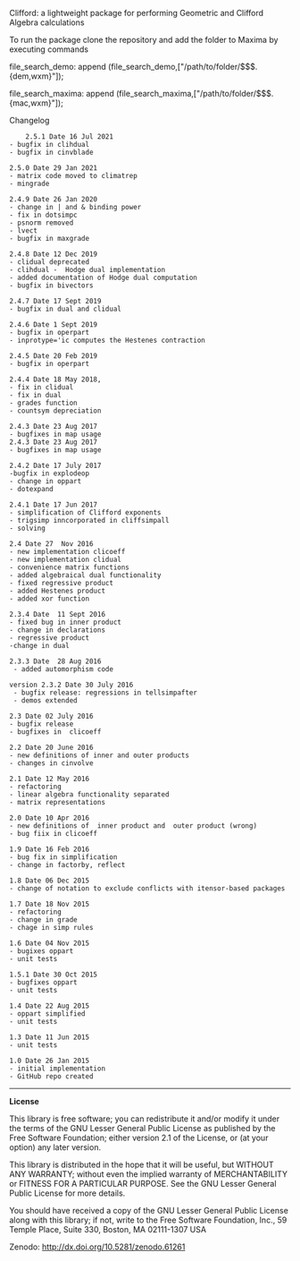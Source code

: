Clifford:
a lightweight package for performing Geometric and Clifford Algebra calculations

To run the package clone the repository and add the folder to Maxima by executing commands

file_search_demo: append (file_search_demo,["/path/to/folder/$$$.{dem,wxm}"]);

file_search_maxima: append (file_search_maxima,["/path/to/folder/$$$.{mac,wxm}"]);

Changelog

        2.5.1 Date 16 Jul 2021
	- bugfix in clihdual
	- bugfix in cinvblade
	
	2.5.0 Date 29 Jan 2021	
	- matrix code moved to climatrep
	- mingrade
	
	2.4.9 Date 26 Jan 2020	
	- change in | and & binding power
	- fix in dotsimpc 
	- psnorm removed
	- lvect
	- bugfix in maxgrade
	
 	2.4.8 Date 12 Dec 2019
	- clidual deprecated
	- clihdual -  Hodge dual implementation
	- added documentation of Hodge dual computation
	- bugfix in bivectors
	
	2.4.7 Date 17 Sept 2019
	- bugfix in dual and clidual
	
	2.4.6 Date 1 Sept 2019
	- bugfix in operpart
	- inprotype='ic computes the Hestenes contraction
	
	2.4.5 Date 20 Feb 2019
	- bugfix in operpart
	
	2.4.4 Date 18 May 2018,
	- fix in clidual
	- fix in dual
	- grades function
	- countsym depreciation
	
	2.4.3 Date 23 Aug 2017
	- bugfixes in map usage
	2.4.3 Date 23 Aug 2017
	- bugfixes in map usage
	
	2.4.2 Date 17 July 2017
	-bugfix in explodeop
	- change in oppart
	- dotexpand
	
	2.4.1 Date 17 Jun 2017
	- simplification of Clifford exponents
	- trigsimp inncorporated in cliffsimpall
	- solving 
	
	2.4 Date 27  Nov 2016
	- new implementation clicoeff
	- new implementation clidual
	- convenience matrix functions
	- added algebraical dual functionality
	- fixed regressive product
	- added Hestenes product
	- added xor function
 
	2.3.4 Date  11 Sept 2016
	- fixed bug in inner product 
	- change in declarations
	- regressive product
	-change in dual
	
	2.3.3 Date  28 Aug 2016
	 - added automorphism code 
	 	
	version 2.3.2 Date 30 July 2016
	 - bugfix release: regressions in tellsimpafter
	 - demos extended
	  
	2.3 Date 02 July 2016
	- bugfix release
	- bugfixes in  clicoeff
	
	2.2 Date 20 June 2016	  
    - new definitions of inner and outer products 
	- changes in cinvolve
	
	2.1 Date 12 May 2016
	- refactoring
	- linear algebra functionality separated
	- matrix representations
 
	2.0 Date 10 Apr 2016
	- new definitions of  inner product and  outer product (wrong)
	- bug fiix in clicoeff
	
	1.9 Date 16 Feb 2016
	- bug fix in simplification
	- change in factorby, reflect
	
	1.8 Date 06 Dec 2015
	- change of notation to exclude conflicts with itensor-based packages
	
	1.7 Date 18 Nov 2015
    - refactoring
	- change in grade
	- chage in simp rules

	1.6 Date 04 Nov 2015
	- bugixes oppart
	- unit tests

	1.5.1 Date 30 Oct 2015
	- bugfixes oppart
	- unit tests

	1.4 Date 22 Aug 2015
	- oppart simplified
	- unit tests

	1.3 Date 11 Jun 2015
	- unit tests
	
	1.0 Date 26 Jan 2015
	- initial implementation
	- GitHub repo created
	
**********************************
 **License**

This library is free software; you can redistribute it and/or
modify it under the terms of the GNU Lesser General Public
License as published by the Free Software Foundation; either
version 2.1 of the License, or (at your option) any later version.

This library is distributed in the hope that it will be useful,
but WITHOUT ANY WARRANTY; without even the implied warranty of
MERCHANTABILITY or FITNESS FOR A PARTICULAR PURPOSE.  See the GNU
Lesser General Public License for more details.

You should have received a copy of the GNU Lesser General Public
License along with this library; if not, write to the Free Software
Foundation, Inc., 59 Temple Place, Suite 330, Boston, MA  02111-1307  USA

Zenodo:
http://dx.doi.org/10.5281/zenodo.61261
